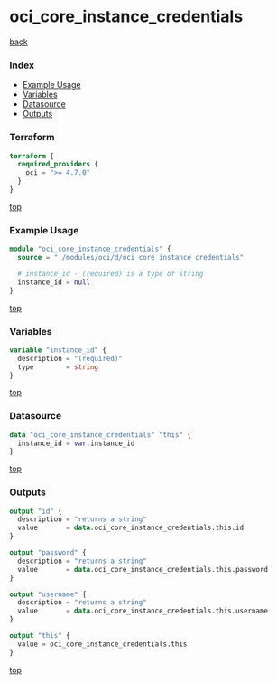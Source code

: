 # oci_core_instance_credentials

[back](../oci.md)

### Index

- [Example Usage](#example-usage)
- [Variables](#variables)
- [Datasource](#datasource)
- [Outputs](#outputs)

### Terraform

```terraform
terraform {
  required_providers {
    oci = ">= 4.7.0"
  }
}
```

[top](#index)

### Example Usage

```terraform
module "oci_core_instance_credentials" {
  source = "./modules/oci/d/oci_core_instance_credentials"

  # instance_id - (required) is a type of string
  instance_id = null
}
```

[top](#index)

### Variables

```terraform
variable "instance_id" {
  description = "(required)"
  type        = string
}
```

[top](#index)

### Datasource

```terraform
data "oci_core_instance_credentials" "this" {
  instance_id = var.instance_id
}
```

[top](#index)

### Outputs

```terraform
output "id" {
  description = "returns a string"
  value       = data.oci_core_instance_credentials.this.id
}

output "password" {
  description = "returns a string"
  value       = data.oci_core_instance_credentials.this.password
}

output "username" {
  description = "returns a string"
  value       = data.oci_core_instance_credentials.this.username
}

output "this" {
  value = oci_core_instance_credentials.this
}
```

[top](#index)